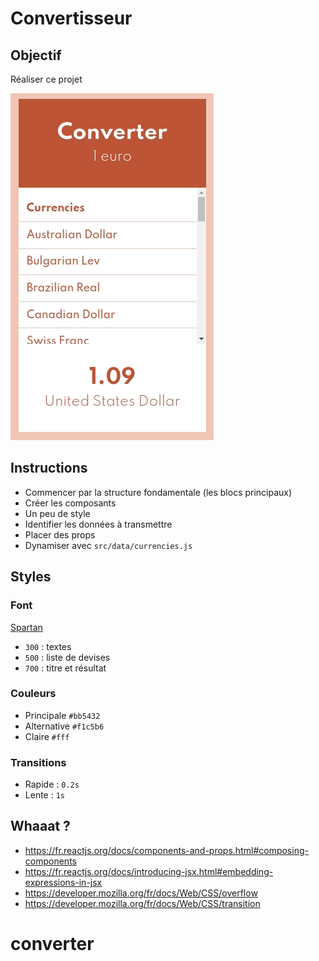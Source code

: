 # Convertisseur

## Objectif

Réaliser ce projet

![](resultat.gif)

## Instructions

- Commencer par la structure fondamentale (les blocs principaux)
- Créer les composants
- Un peu de style
- Identifier les données à transmettre
- Placer des props
- Dynamiser avec `src/data/currencies.js`

## Styles

### Font

[Spartan](https://fonts.google.com/?query=spartan)
- `300` : textes
- `500` : liste de devises
- `700` : titre et résultat

### Couleurs

- Principale `#bb5432`
- Alternative `#f1c5b6`
- Claire `#fff`

### Transitions

- Rapide : `0.2s`
- Lente : `1s`


## Whaaat ?

- https://fr.reactjs.org/docs/components-and-props.html#composing-components
- https://fr.reactjs.org/docs/introducing-jsx.html#embedding-expressions-in-jsx
- https://developer.mozilla.org/fr/docs/Web/CSS/overflow
- https://developer.mozilla.org/fr/docs/Web/CSS/transition
# converter
